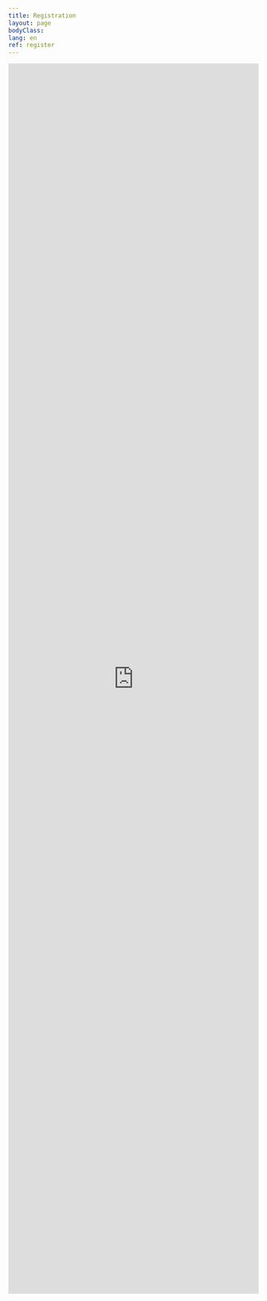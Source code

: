```yaml
---
title: Registration
layout: page
bodyClass:
lang: en
ref: register
---
```

<iframe src="https://docs.google.com/forms/d/e/1FAIpQLSdQhOyQZfhoFJWfbJ2wuV3OFc7n3GOC_UTP4pN4n0-HAXoEew/viewform?embedded=true" width="100%" height="2477" frameborder="0" marginheight="0" marginwidth="0">Loading…</iframe>

